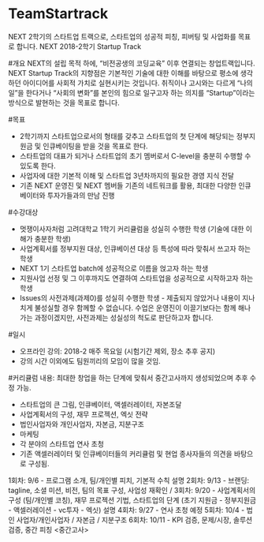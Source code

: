 # TeamStartrack
NEXT 2학기의 스타트업 트랙으로, 스타트업의 성공적 피칭, 피버팅 및 사업화를 목표로 합니다.
NEXT 2018-2학기 Startup Track

#개요
NEXT의 설립 목적 하에, “비전공생의 코딩교육” 이후 연결되는 창업트랙입니다. NEXT Startup Track의 지향점은 기본적인 기술에 대한 이해를 바탕으로 평소에 생각하던 아이디어를 사회적 가치로 실현시키는 것입니다. 취직이나 고시와는 다르게 “나의 일”을 한다거나 “사회의 변화”를 본인의 힘으로 일구고자 하는 의지를 “Startup”이라는 방식으로 발현하는 것을 목표로 합니다. 

#목표
- 2학기까지 스타트업으로서의 형태를 갖추고 스타트업의 첫 단계에 해당되는 정부지원금 및 인큐베이팅을 받을 것을 목표로 한다.
- 스타트업의 대표가 되거나 스타트업의 초기 멤버로서 C-level을 충분히 수행할 수 있도록 한다.
- 사업자에 대한 기본적 이해 및 스타트업 3년차까지의 필요한 경영 지식 전달
- 기존 NEXT 운영진 및 NEXT 멤버들 기존의 네트워크를 활용, 최대한 다양한 인큐베이터와 투자가들과의 만남 진행

#수강대상
* 멋쟁이사자처럼 고려대학교 1학기 커리큘럼을 성실히 수행한 학생 (기술에 대한 이해가 충분한 학생)
* 사업계획서를 정부지원 대상, 인큐베이션 대상 등 특성에 따라 맞춰서 쓰고자 하는 학생
* NEXT 1기 스타트업 batch에 성공적으로 이름을 얹고자 하는 학생
* 지원사업 선정 및 그 이후까지도 연결하여 스타트업을 성공적으로 시작하고자 하는 학생
* Issues의 사전과제(과제0)를 성실히 수행한 학생 - 제출되지 않았거나 내용이 지나치게 불성실할 경우 함께할 수 없습니다. 수업은 운영진이 이끌기보다는 함께 해나가는 과정이겠지만, 사전과제는 성실성의 척도로 판단하고자 합니다.

#일시
* 오프라인 강의: 2018-2 매주 목요일 (시험기간 제외, 장소 추후 공지)
* 강의 시간 이외에도 팀원끼리의 모임이 많을 것임.

#커리큘럼 내용: 최대한 창업을 하는 단계에 맞춰서 중간고사까지 생성되었으며 추후 수정 가능.
* 스타트업의 큰 그림, 인큐베이터, 액셀러레이터, 자본조달
* 사업계획서의 구성, 재무 프로젝션, 엑싯 전략
* 법인사업자와 개인사업자, 자본금, 지분구조
* 마케팅
* 각 분야의 스타트업 연사 초청
* 기존 액셀러레이터 및 인큐베이터들의 커리큘럼 및 현업 종사자들의 의견을 바탕으로 구성됨.

1회차: 9/6 - 프로그램 소개, 팀/개인별 피치, 기본적 수칙 설명
2회차: 9/13 - 브랜딩: tagline, 소셜 미션, 비전, 팀의 목표 구성, 사업성 재확인 / 
3회차: 9/20 - 사업계획서의 구성 (팀/개인별 코칭), 재무 프로젝션 기법, 스타트업의 단계 (초기 지원금 - 정부지원금 - 액셀러레이션 - vc투자 - 엑싯) 설명
4회차: 9/27 - 연사 초청 예정
5회차: 10/4 - 법인 사업자/개인사업자 / 자본금 / 지분구조
6회차: 10/11 - KPI 검증, 문제/시장, 솔루션 검증, 중간 피칭
<중간고사>
